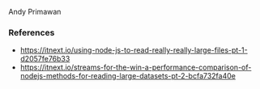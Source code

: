 

Andy Primawan

### References

- https://itnext.io/using-node-js-to-read-really-really-large-files-pt-1-d2057fe76b33
- https://itnext.io/streams-for-the-win-a-performance-comparison-of-nodejs-methods-for-reading-large-datasets-pt-2-bcfa732fa40e